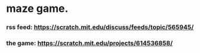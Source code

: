 
# maze game.
### rss feed: https://scratch.mit.edu/discuss/feeds/topic/565945/
### the game: https://scratch.mit.edu/projects/614536858/
